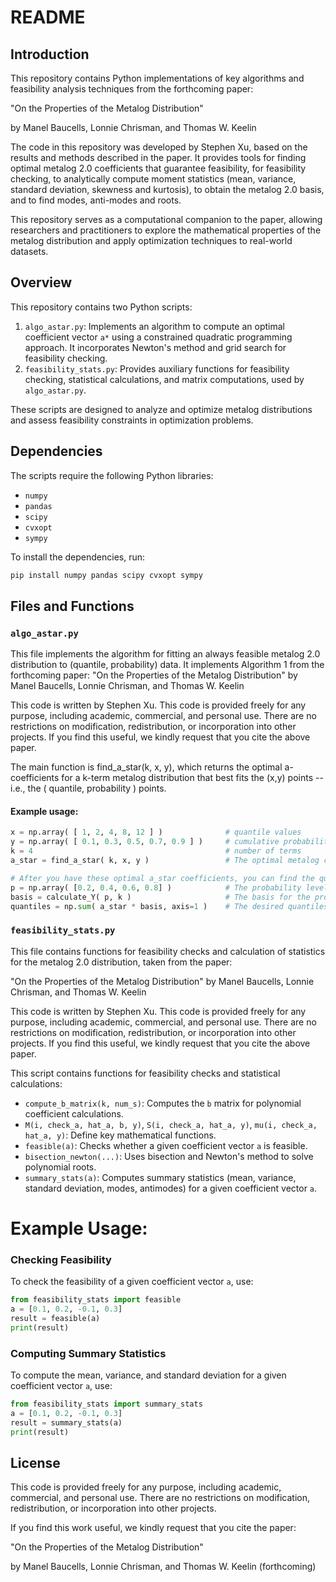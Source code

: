 # README

## Introduction
This repository contains Python implementations of key algorithms and feasibility analysis techniques from the forthcoming paper:

"On the Properties of the Metalog Distribution"

by Manel Baucells, Lonnie Chrisman, and Thomas W. Keelin

The code in this repository was developed by Stephen Xu, based on the results and methods described in the paper. It provides tools for finding optimal metalog 2.0 coefficients that guarantee feasibility, for feasibility checking, to analytically compute moment statistics (mean, variance, standard deviation, skewness and kurtosis), to obtain the metalog 2.0 basis, and to find modes, anti-modes and roots.

This repository serves as a computational companion to the paper, allowing researchers and practitioners to explore the mathematical properties of the metalog distribution and apply optimization techniques to real-world datasets.

## Overview
This repository contains two Python scripts:

1. `algo_astar.py`: Implements an algorithm to compute an optimal coefficient vector `a*` using a constrained quadratic programming approach. It incorporates Newton's method and grid search for feasibility checking.
2. `feasibility_stats.py`: Provides auxiliary functions for feasibility checking, statistical calculations, and matrix computations, used by `algo_astar.py`.

These scripts are designed to analyze and optimize metalog distributions and assess feasibility constraints in optimization problems.

## Dependencies
The scripts require the following Python libraries:
- `numpy`
- `pandas`
- `scipy`
- `cvxopt`
- `sympy`

To install the dependencies, run:
```sh
pip install numpy pandas scipy cvxopt sympy
```

## Files and Functions

### `algo_astar.py`
This file implements the algorithm for fitting an always feasible metalog 2.0 distribution to (quantile, probability) data.
It implements Algorithm 1 from the forthcoming paper:
"On the Properties of the Metalog Distribution" by Manel Baucells, Lonnie Chrisman, and Thomas W. Keelin

This code is written by Stephen Xu. This code is provided freely for any purpose, including academic, commercial, and personal use. There are no restrictions on modification, redistribution, or incorporation into other projects. If you find this useful, we kindly request that you cite the above paper.

The main function is find_a_star(k, x, y), which returns the optimal a-coefficients for a k-term metalog distribution that best fits the (x,y) points -- i.e., the ( quantile, probability ) points.

#### Example usage:
```python
x = np.array( [ 1, 2, 4, 8, 12 ] )              # quantile values
y = np.array( [ 0.1, 0.3, 0.5, 0.7, 0.9 ] )     # cumulative probabilities
k = 4                                           # number of terms
a_star = find_a_star( k, x, y )                 # The optimal metalog coefficients

# After you have these optimal a_star coefficients, you can find the quantile values at arbitrary cumulative probability levels, p, using:
p = np.array( [0.2, 0.4, 0.6, 0.8] )            # The probability levels of interest
basis = calculate_Y( p, k )                     # The basis for the probabilities of interest
quantiles = np.sum( a_star * basis, axis=1 )    # The desired quantiles
```

### `feasibility_stats.py`
This file contains functions for feasibility checks and calculation of statistics for the metalog 2.0 distribution, taken from the paper:

"On the Properties of the Metalog Distribution" by Manel Baucells, Lonnie Chrisman, and Thomas W. Keelin

This code is written by Stephen Xu. This code is provided freely for any purpose, including academic, commercial, and personal use. There are no restrictions on modification, redistribution, or incorporation into other projects. If you find this useful, we kindly request that you cite the above paper.

This script contains functions for feasibility checks and statistical calculations:

- `compute_b_matrix(k, num_s)`: Computes the `b` matrix for polynomial coefficient calculations.
- `M(i, check_a, hat_a, b, y)`, `S(i, check_a, hat_a, y)`, `mu(i, check_a, hat_a, y)`: Define key mathematical functions.
- `feasible(a)`: Checks whether a given coefficient vector `a` is feasible.
- `bisection_newton(...)`: Uses bisection and Newton's method to solve polynomial roots.
- `summary_stats(a)`: Computes summary statistics (mean, variance, standard deviation, modes, antimodes) for a given coefficient vector `a`.

# Example Usage:
### Checking Feasibility
To check the feasibility of a given coefficient vector `a`, use:
```python
from feasibility_stats import feasible
a = [0.1, 0.2, -0.1, 0.3]
result = feasible(a)
print(result)
```

### Computing Summary Statistics
To compute the mean, variance, and standard deviation for a given coefficient vector `a`, use:
```python
from feasibility_stats import summary_stats
a = [0.1, 0.2, -0.1, 0.3]
result = summary_stats(a)
print(result)
```

## License
This code is provided freely for any purpose, including academic, commercial, and personal use. There are no restrictions on modification, redistribution, or incorporation into other projects.

If you find this work useful, we kindly request that you cite the paper:

"On the Properties of the Metalog Distribution"

by Manel Baucells, Lonnie Chrisman, and Thomas W. Keelin (forthcoming)

